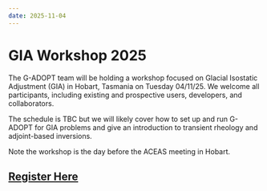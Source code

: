 ```yaml
---
date: 2025-11-04
---
```


# GIA Workshop 2025 

The G-ADOPT team will be holding a workshop focused on Glacial Isostatic
Adjustment (GIA) in Hobart, Tasmania on Tuesday 04/11/25. We welcome
all participants, including existing and prospective users, developers,
and collaborators.

The schedule is TBC but we will likely cover how to set up and run G-ADOPT
for GIA problems and give an introduction to transient rheology and
adjoint-based inversions.

Note the workshop is the day before the ACEAS meeting in Hobart.
## [Register Here](https://docs.google.com/forms/d/e/1FAIpQLSdFLfBbpipmrhwG-hRXfDuMNSo83ii_fy-e5WzX1xx6fcvMnQ/viewform?usp=dialog)
